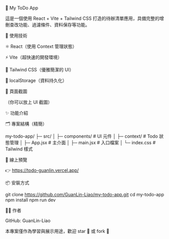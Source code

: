 📝 My ToDo App

這是一個使用 React + Vite + Tailwind CSS 打造的待辦清單應用，具備完整的增刪查改功能、過濾條件、資料保存等功能。

🔧 使用技術

⚛️ React（使用 Context 管理狀態）

⚡ Vite（超快速的開發環境）

🎨 Tailwind CSS（優雅簡潔的 UI）

💾 localStorage（資料持久化）

📸 頁面截圖

（你可以放上 UI 截圖）

✨ 功能介紹

🗂️ 專案結構（精簡）

my-todo-app/
├─ src/
│ ├─ components/ # UI 元件
│ ├─ context/ # Todo 狀態管理
│ ├─ App.jsx # 主介面
│ ├─ main.jsx # 入口檔案
│ └─ index.css # Tailwind 樣式

🚀 線上預覽

👉 https://todo-guanlin.vercel.app/

📦 安裝方式

git clone https://github.com/GuanLin-Liao/my-todo-app.git
cd my-todo-app
npm install
npm run dev

🙋‍♂️ 作者

GitHub: GuanLin-Liao

本專案僅作為學習與展示用途，歡迎 star 🌟 或 fork 🤝
